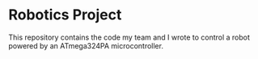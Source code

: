 # Robotics Project

This repository contains the code my team and I wrote to control a robot powered by an ATmega324PA microcontroller.
